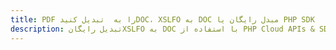 ---title: PDF را به  تبدیل کنیدDOC، XSLFO به DOC مبدل رایگان یا PHP SDKdescription: تبدیل رایگانXSLFO به DOC با استفاده از PHP Cloud APIs & SDK همچنین اسناد PDF را در Cloud ایجاد، ویرایش و رندر کنید.---